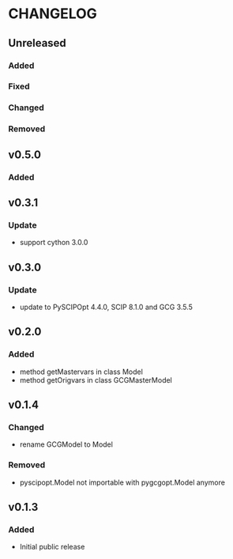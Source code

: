 # CHANGELOG

## Unreleased
### Added
### Fixed
### Changed
### Removed

## v0.5.0
### Added

## v0.3.1
### Update
* support cython 3.0.0

## v0.3.0
### Update
* update to PySCIPOpt 4.4.0, SCIP 8.1.0 and GCG 3.5.5

## v0.2.0
### Added
* method getMastervars in class Model
* method getOrigvars in class GCGMasterModel

## v0.1.4
### Changed
* rename GCGModel to Model
### Removed
* pyscipopt.Model not importable with pygcgopt.Model anymore
## v0.1.3
### Added
* Initial public release
